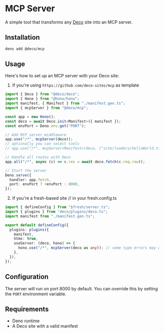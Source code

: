 # MCP Server

A simple tool that transforms any [Deco](https://deco.cx) site into an MCP
server.

## Installation

```bash
deno add @deco/mcp
```

## Usage

Here's how to set up an MCP server with your Deco site:

1. If you're using `https://github.com/deco-sites/mcp` as template

```typescript
import { Deco } from "@deco/deco";
import { Hono } from "@hono/hono";
import manifest, { Manifest } from "./manifest.gen.ts";
import { mcpServer } from "@deco/mcp";

const app = new Hono();
const deco = await Deco.init<Manifest>({ manifest });
const envPort = Deno.env.get("PORT");

// Add MCP server middleware
app.use("/*", mcpServer(deco));
// optionally you can select tools
// app.use("/*", mcpServer<Manifest>(deco, ["site/loaders/helloWorld.ts"])); // only hello world will be available

// Handle all routes with Deco
app.all("/*", async (c) => c.res = await deco.fetch(c.req.raw));

// Start the server
Deno.serve({
  handler: app.fetch,
  port: envPort ? +envPort : 8000,
});
```

2. If you're a fresh-based site // in your fresh.config.ts

```typescript
import { defineConfig } from "$fresh/server.ts";
import { plugins } from "deco/plugins/deco.ts";
import manifest from "./manifest.gen.ts";

export default defineConfig({
  plugins: plugins({
    manifest,
    htmx: true,
    useServer: (deco, hono) => {
      hono.use("/*", mcpServer(deco as any)); // some type errors may occur
    },
  }),
});
```

## Configuration

The server will run on port 8000 by default. You can override this by setting
the `PORT` environment variable.

## Requirements

- Deno runtime
- A Deco site with a valid manifest
